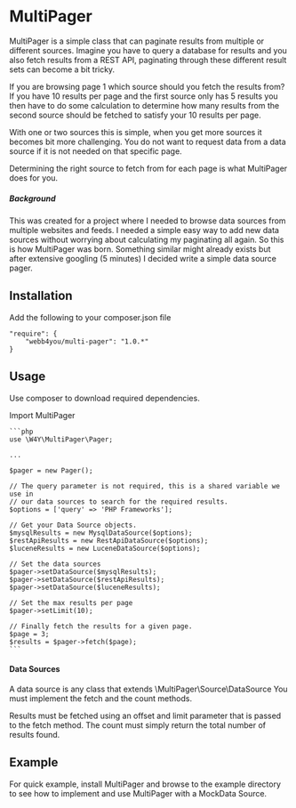 MultiPager
===========

MultiPager is a simple class that can paginate results from multiple or different sources.
Imagine you have to query a database for results and you also fetch results from a REST API, paginating through
these different result sets can become a bit tricky.

If you are browsing page 1 which source should you fetch the results from?
If you have 10 results per page and the first source only has 5 results you then have to do some
calculation to determine how many results from the second source should be fetched to satisfy your 10
results per page.

With one or two sources this is simple, when you get more sources it becomes bit more challenging.
You do not want to request data from a data source if it is not needed on that specific page.

Determining the right source to fetch from for each page is what MultiPager does for you.

##### Background
This was created for a project where I needed to browse data sources from multiple websites and feeds.
I needed a simple easy way to add new data sources without worrying about calculating my paginating all again.
So this is how MultiPager was born. Something similar might already exists but after extensive googling (5 minutes) I
decided write a simple data source pager.

Installation
------------
Add the following to your composer.json file

	"require": {
		"webb4you/multi-pager": "1.0.*"
	}

Usage
-----

Use composer to download required dependencies.

Import MultiPager

	```php
	use \W4Y\MultiPager\Pager;
	
	...
	
	$pager = new Pager();
	
	// The query parameter is not required, this is a shared variable we use in
	// our data sources to search for the required results.
	$options = ['query' => 'PHP Frameworks'];
	
	// Get your Data Source objects.
	$mysqlResults = new MysqlDataSource($options);
	$restApiResults = new RestApiDataSource($options);
	$luceneResults = new LuceneDataSource($options);
	
	// Set the data sources
	$pager->setDataSource($mysqlResults);
	$pager->setDataSource($restApiResults);
	$pager->setDataSource($luceneResults);
	
	// Set the max results per page
	$pager->setLimit(10);
	
	// Finally fetch the results for a given page.
	$page = 3;
	$results = $pager->fetch($page);
	```

#### Data Sources

A data source is any class that extends \MultiPager\Source\DataSource
You must implement the fetch and the count methods.

Results must be fetched using an offset and limit parameter that is passed to the fetch method.
The count must simply return the total number of results found.

Example
-----

For quick example, install MultiPager and browse to the example directory to see how to implement and use MultiPager
with a MockData Source.

